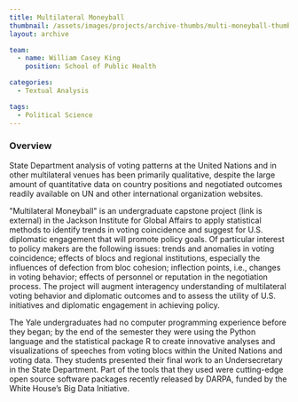 ```yaml
---
title: Multilateral Moneyball
thumbnail: /assets/images/projects/archive-thumbs/multi-moneyball-thumb.jpg
layout: archive

team:
  - name: William Casey King
    position: School of Public Health

categories:
  - Textual Analysis

tags:
  - Political Science
---
```


### Overview

State Department analysis of voting patterns at the United Nations and in other multilateral venues has been primarily qualitative, despite the large amount of quantitative data on country positions and negotiated outcomes readily available on UN and other international organization websites.

"Multilateral Moneyball" is an undergraduate capstone project (link is external) in the Jackson Institute for Global Affairs to apply statistical methods to identify trends in voting coincidence and suggest for U.S. diplomatic engagement that will promote policy goals. Of particular interest to policy makers are the following issues: trends and anomalies in voting coincidence; effects of blocs and regional institutions, especially the influences of defection from bloc cohesion; inflection points, i.e., changes in voting behavior; effects of personnel or reputation in the negotiation process. The project will augment interagency understanding of multilateral voting behavior and diplomatic outcomes and to assess the utility of U.S. initiatives and diplomatic engagement in achieving policy.

The Yale undergraduates had no computer programming experience before they began; by the end of the semester they were using the Python language and the statistical package R to create innovative analyses and visualizations of speeches from voting blocs within the United Nations and voting data.  They students presented their final work to an Undersecretary in the State Department. Part of the tools that they used were cutting-edge open source software packages recently released by DARPA, funded by the White House’s Big Data Initiative.